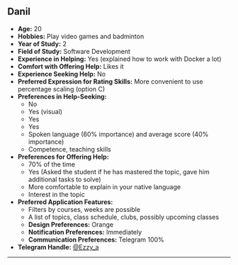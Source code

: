 ## Danil

- **Age:** 20
- **Hobbies:** Play video games and badminton
- **Year of Study:** 2
- **Field of Study:** Software Development
- **Experience in Helping:** Yes (explained how to work with Docker a lot)
- **Comfort with Offering Help:** Likes it
- **Experience Seeking Help:** No
- **Preferred Expression for Rating Skills:** More convenient to use percentage scaling (option C)
- **Preferences in Help-Seeking:**
  - No
  - Yes (visual)
  - Yes
  - Yes
  - Spoken language (60% importance) and average score (40% importance)
  - Competence, teaching skills
- **Preferences for Offering Help:**
  - 70% of the time
  - Yes (Asked the student if he has mastered the topic, gave him additional tasks to solve)
  - More comfortable to explain in your native language
  - Interest in the topic
- **Preferred Application Features:**
  - Filters by courses, weeks are possible
  - A list of topics, class schedule, clubs, possibly upcoming classes
  - **Design Preferences:** Orange
  - **Notification Preferences:** Immediately
  - **Communication Preferences:** Telegram 100%
- **Telegram Handle:** [@Ezzy_a](https://t.me/Ezzy_a)

---
